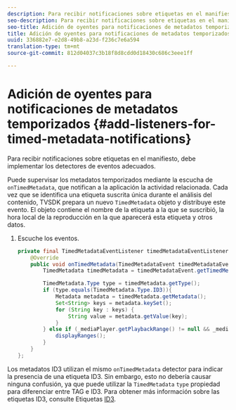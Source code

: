 ```yaml
---
description: Para recibir notificaciones sobre etiquetas en el manifiesto, debe implementar los detectores de eventos adecuados.
seo-description: Para recibir notificaciones sobre etiquetas en el manifiesto, debe implementar los detectores de eventos adecuados.
seo-title: Adición de oyentes para notificaciones de metadatos temporizados
title: Adición de oyentes para notificaciones de metadatos temporizados
uuid: 336882e7-e2d8-49b8-a23d-f236c7e6a594
translation-type: tm+mt
source-git-commit: 812d04037c3b18f8d8cdd0d18430c686c3eee1ff

---
```



# Adición de oyentes para notificaciones de metadatos temporizados {#add-listeners-for-timed-metadata-notifications}

Para recibir notificaciones sobre etiquetas en el manifiesto, debe implementar los detectores de eventos adecuados.

Puede supervisar los metadatos temporizados mediante la escucha de `onTimedMetadata`, que notifican a la aplicación la actividad relacionada. Cada vez que se identifica una etiqueta suscrita única durante el análisis del contenido, TVSDK prepara un nuevo `TimedMetadata` objeto y distribuye este evento. El objeto contiene el nombre de la etiqueta a la que se suscribió, la hora local de la reproducción en la que aparecerá esta etiqueta y otros datos.

1. Escuche los eventos.

   ```java
   private final TimedMetadataEventListener timedMetadataEventListener = new TimedMetadataEventListener() { 
       @Override 
       public void onTimedMetadata(TimedMetadataEvent timedMetadataEvent) { 
           TimedMetadata timedMetadata = timedMetadataEvent.getTimedMetadata(); 
   
           TimedMetadata.Type type = timedMetadata.getType(); 
           if (type.equals(TimedMetadata.Type.ID3)){ 
               Metadata metadata = timedMetadata.getMetadata(); 
               Set<String> keys = metadata.keySet(); 
               for (String key : keys) { 
                   String value = metadata.getValue(key); 
               } 
           } else if (_mediaPlayer.getPlaybackRange() != null && _mediaPlayer.getPlaybackRange().getDuration() > 0) { 
               displayRanges(); 
           } 
       } 
   }; 
   ```

Los metadatos ID3 utilizan el mismo `onTimedMetadata` detector para indicar la presencia de una etiqueta ID3. Sin embargo, esto no debería causar ninguna confusión, ya que puede utilizar la `TimedMetadata` `type` propiedad para diferenciar entre TAG e ID3. Para obtener más información sobre las etiquetas ID3, consulte Etiquetas [ID3](../../content-playback-options/t-psdk-android-2.7-id3-metadata-retrieve.md).